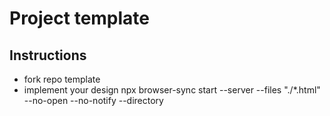 # Project template

## Instructions

- fork repo template
- implement your design
  <!-- you can run this command -->
  npx browser-sync start --server --files "./\*.html" --no-open --no-notify --directory

